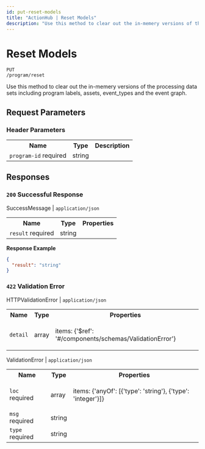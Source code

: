```yaml
---
id: put-reset-models
title: "ActionHub | Reset Models"
description: "Use this method to clear out the in-memery versions of the processing data sets including program labels, assets, event_types and the event graph."
---
```

# Reset Models
<code class='method-name'><span class='put'>PUT</span> /program/reset</code>

Use this method to clear out the in-memery versions of the processing data sets including program labels, assets, event_types and the event graph.

## Request Parameters 

### Header Parameters  
<table class='openapi-table'><tr><th>Name</th><th>Type</th><th>Description</th></tr><tr><td><code>program-id</code> <span class='required'>required</span></td><td>string</td><td>



</td></tr></table>

## Responses  

### `200` Successful Response

SuccessMessage | `application/json`  
<table class='openapi-table'><tr><th>Name</th><th>Type</th><th>Properties</th></tr><tr><td><code>result</code> <span class='required'>required</span></td><td>string</td><td>


</td></tr></table>


**Response Example**  

```json
{
  "result": "string"
}
```

### `422` Validation Error

HTTPValidationError | `application/json`  
<table class='openapi-table'><tr><th>Name</th><th>Type</th><th>Properties</th></tr><tr><td><code>detail</code></td><td>array</td><td>

items: {'$ref': '#/components/schemas/ValidationError'}<br/>
</td></tr></table>

ValidationError | `application/json`  
<table class='openapi-table'><tr><th>Name</th><th>Type</th><th>Properties</th></tr><tr><td><code>loc</code> <span class='required'>required</span></td><td>array</td><td>

items: {'anyOf': [{'type': 'string'}, {'type': 'integer'}]}<br/>
</td></tr><tr><td><code>msg</code> <span class='required'>required</span></td><td>string</td><td>


</td></tr><tr><td><code>type</code> <span class='required'>required</span></td><td>string</td><td>


</td></tr></table>

